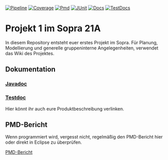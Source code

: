 <p>
    <a href="https://sopra-ci.cs.tu-dortmund.de/group05/project1/Projekt1-shadow.zip"><img alt="Pipeline" src="https://sopra-gitlab.cs.tu-dortmund.de/sopra21A/gruppe05/projekt1/badges/master/pipeline.svg" /></a>
    <a href="https://sopra-ci.cs.tu-dortmund.de/group05/project1/coverage/"><img alt="Coverage" src="https://sopra-ci.cs.tu-dortmund.de/group05/project1/coverage.svg" /></a>
	<a href="https://sopra.cs.tu-dortmund.de/bin/pmd.py?XXY=21A&GROUPNUMBER=5&PROJECT=1"><img alt="Pmd" src="https://sopra-ci.cs.tu-dortmund.de/group05/project1/pmd.svg" /></a>
	<a href="https://sopra-ci.cs.tu-dortmund.de/group05/project1/test/"><img alt="JUnit" src="https://sopra-ci.cs.tu-dortmund.de/group05/project1/junit.svg" /></a>
	<a href="https://sopra-ci.cs.tu-dortmund.de/group05/project1/checkstyle/main.html"><img alt="Docs" src="https://sopra-ci.cs.tu-dortmund.de/group05/project1/doc.svg" /></a>
	<a href="https://sopra-ci.cs.tu-dortmund.de/group05/project1/checkstyle/test.html"><img alt="TestDocs" src="https://sopra-ci.cs.tu-dortmund.de/group05/project1/testdoc.svg" /></a>
</p>

# Projekt 1 im Sopra 21A

In diesem Repository entsteht euer erstes Projekt im Sopra. Für Planung, Modellierung und generelle gruppeninterne Angelegenheiten, verwendet das Wiki des Projektes. 

## Dokumentation

### [Javadoc](https://sopra-ci.cs.tu-dortmund.de/group05/project1/javadoc/)

### [Testdoc](https://sopra-ci.cs.tu-dortmund.de/group05/project1/testjavadoc/)

Hier könnt ihr auch eure Produktbeschreibung verlinken.


## PMD-Bericht

Wenn programmiert wird, vergesst nicht, regelmäßig den PMD-Bericht hier oder direkt in Eclipse zu überprüfen.

[PMD-Bericht](https://sopra.cs.tu-dortmund.de/bin/pmd.py?XXY=21A&GROUPNUMBER=5&PROJECT=1)

